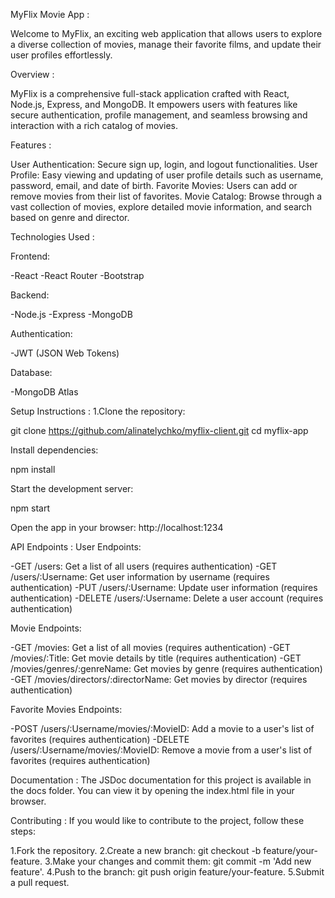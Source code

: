 MyFlix Movie App :

Welcome to MyFlix, an exciting web application that allows users to explore a diverse collection of movies, manage their favorite films, and update their user profiles effortlessly.

Overview :

MyFlix is a comprehensive full-stack application crafted with React, Node.js, Express, and MongoDB. It empowers users with features like secure authentication, profile management, and seamless browsing and interaction with a rich catalog of movies.

Features :

User Authentication: Secure sign up, login, and logout functionalities.
User Profile: Easy viewing and updating of user profile details such as username, password, email, and date of birth.
Favorite Movies: Users can add or remove movies from their list of favorites.
Movie Catalog: Browse through a vast collection of movies, explore detailed movie information, and search based on genre and director.

Technologies Used :

Frontend:

-React
-React Router
-Bootstrap

Backend:

-Node.js
-Express
-MongoDB

Authentication:

-JWT (JSON Web Tokens)

Database:

-MongoDB Atlas

Setup Instructions :
1.Clone the repository:

git clone https://github.com/alinatelychko/myflix-client.git
cd myflix-app

Install dependencies:

npm install

Start the development server:

npm start

Open the app in your browser: http://localhost:1234

API Endpoints :
User Endpoints:

-GET /users: Get a list of all users (requires authentication)
-GET /users/:Username: Get user information by username (requires authentication)
-PUT /users/:Username: Update user information (requires authentication)
-DELETE /users/:Username: Delete a user account (requires authentication)

Movie Endpoints:

-GET /movies: Get a list of all movies (requires authentication)
-GET /movies/:Title: Get movie details by title (requires authentication)
-GET /movies/genres/:genreName: Get movies by genre (requires authentication)
-GET /movies/directors/:directorName: Get movies by director (requires authentication)

Favorite Movies Endpoints:

-POST /users/:Username/movies/:MovieID: Add a movie to a user's list of favorites (requires authentication)
-DELETE /users/:Username/movies/:MovieID: Remove a movie from a user's list of favorites (requires authentication)

Documentation :
The JSDoc documentation for this project is available in the docs folder. You can view it by opening the index.html file in your browser.

Contributing :
If you would like to contribute to the project, follow these steps:

1.Fork the repository.
2.Create a new branch: git checkout -b feature/your-feature.
3.Make your changes and commit them: git commit -m 'Add new feature'.
4.Push to the branch: git push origin feature/your-feature.
5.Submit a pull request.